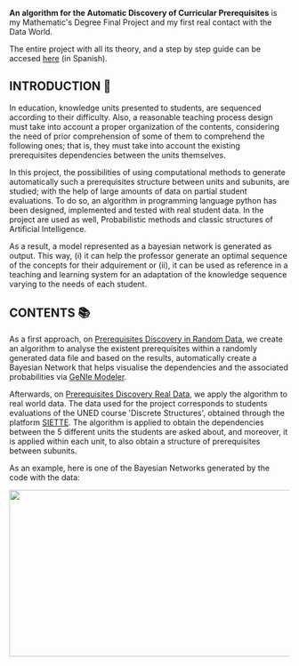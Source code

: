 
**An algorithm for the Automatic Discovery of Curricular Prerequisites** is my Mathematic's Degree Final Project and my first real contact with the Data World.

The entire project with all its theory, and a step by step guide can be accesed [here](FinalDegreeProject.pdf) (in Spanish).

## INTRODUCTION :loudspeaker:

In education, knowledge units presented to students, are sequenced according to their
difficulty. Also, a reasonable teaching process design must take into account a proper
organization of the contents, considering the need of prior comprehension of some of
them to comprehend the following ones; that is, they must take into account the existing
prerequisites dependencies between the units themselves.

In this project, the possibilities of using computational methods to generate
automatically such a prerequisites structure between units and subunits, are studied;
with the help of large amounts of data on partial student evaluations. To do so, an algorithm
in programming language python has been designed, implemented and tested
with real student data. In the project are used as well, Probabilistic methods and classic
structures of Artificial Intelligence.

As a result, a model represented as a bayesian network is generated as output. This
way, (i) it can help the professor generate an optimal sequence of the concepts for their
adquirement or (ii), it can be used as reference in a teaching and learning system for an
adaptation of the knowledge sequence varying to the needs of each student.

## CONTENTS :books:

As a first approach, on [Prerequisites Discovery in Random Data](https://github.com/sararuizruiz/Automatic-Prerequisite-Discovery/tree/812ae652d23eaf1b8b041b6fb23fa4fe70a0b6a2/Prerequisites%20Discovery%20in%20Random%20Data), we create an algorithm to analyse the existent prerequisites within a randomly generated data file and based on the results, automatically create a Bayesian Network that helps visualise the dependencies and the associated probabilities via [GeNIe Modeler](https://www.bayesfusion.com/genie/).

Afterwards, on [Prerequisites Discovery Real Data](https://github.com/sararuizruiz/Automatic-Prerequisite-Discovery/tree/812ae652d23eaf1b8b041b6fb23fa4fe70a0b6a2/Prerequisites%20Discovery%20Real%20Data), we apply the algorithm to real world data. The data used for the project corresponds to students evaluations of the 
UNED course 'Discrete Structures', obtained through the platform [SIETTE](https://www.siette.org). The algorithm is applied to obtain the dependencies between the 5 different units the students are asked about, and moreover, it is applied within each unit, to also obtain a structure of prerequisites between subunits.

As an example, here is one of the Bayesian Networks generated by the code with the data:

<img src="https://github.com/sararuizruiz/Automatic-Prerequisite-Discovery/assets/75987848/bdc27ea0-5ca1-4d6d-9ca1-3d52d5170bee" width="600" height="300">






